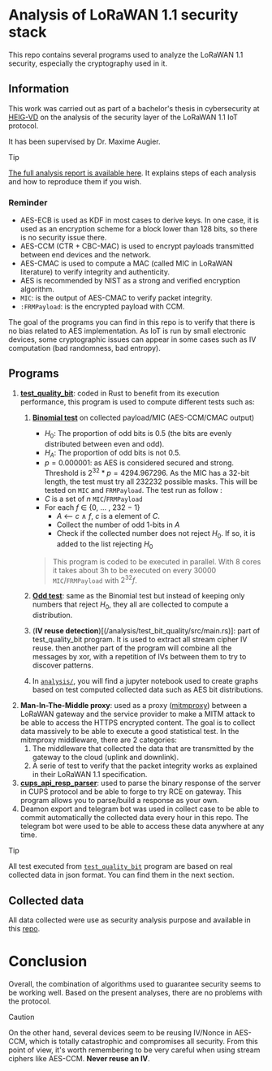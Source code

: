 # Analysis of LoRaWAN 1.1 security stack

This repo contains several programs used to analyze the LoRaWAN 1.1 security, especially the cryptography used in it.

## Information

This work was carried out as part of a bachelor's thesis in cybersecurity at [HEIG-VD](https://heig-vd.ch) on the analysis of the security layer of the LoRaWAN 1.1 IoT protocol.

It has been supervised by Dr. Maxime Augier.

> [!TIP]
> [The full analysis report is available here](https://maxime.chantemargue.ch/assets/lorawan_security/report.pdf). It explains steps of each analysis and how to reproduce them if you wish.

### Reminder
- AES-ECB is used as KDF in most cases to derive keys. In one case, it is used as an encryption scheme for a block lower than 128 bits, so there is no security issue there.
- AES-CCM (CTR + CBC-MAC) is used to encrypt payloads transmitted between end devices and the network.
- AES-CMAC is used to compute a MAC (called MIC in LoRaWAN literature) to verify integrity and authenticity.
- AES is recommended by NIST as a strong and verified encryption algorithm.
- ```MIC```: is the output of AES-CMAC to verify packet integrity.
- ```:FRMPayload```: is the encrypted payload with CCM.

The goal of the programs you can find in this repo is to verify that there is no bias related to AES implementation. As IoT is run by small electronic devices, some cryptographic issues can appear in some cases such as IV computation (bad randomness, bad entropy).
## Programs

1. [**test_quality_bit**](/analysis/test_bit_quality/src/main.rs): coded in Rust to benefit from its execution performance, this program is used to compute different tests such as: 
    1. [**Binomial test**](/analysis/test_bit_quality/src/main.rs) on collected payload/MIC (AES-CCM/CMAC output)
        - $H_0$: The proportion of odd bits is 0.5 (the bits are evenly distributed between even and odd).
        - $H_A$: The proportion of odd bits is not 0.5.
        - $p = 0.000001$: as AES is considered secured and strong. Threshold is $2^{32}*p=4294.967296$.
        As the MIC has a 32-bit length, the test must try all 232232 possible masks. This will be tested on ```MIC``` and ```FRMPayload```.
        The test run as follow :
        - $C$ is a set of $n$ ```MIC```/```FRMPayload```
        - For each $f$ ∈ {0, … , 232 − 1}
            - $A$ ⟵ $c$ ∧ $f$, $c$ is a element of $C$.
            - Collect the number of odd 1-bits in $A$
            - Check if the collected number does not reject $H_0$. If so, it is added to the list rejecting $H_0$ 

        > This program is coded to be executed in parallel. With 8 cores it takes about 3h to be executed on every  $30000$ ```MIC```/```FRMPayload``` with $2^{32} f$.

    2. [**Odd test**](/analysis/test_bit_quality/src/main.rs): same as the Binomial test but instead of keeping only numbers that reject $H_0$, they all are collected to compute a distribution.
    3. (**IV reuse detection**)[(/analysis/test_bit_quality/src/main.rs)]: part of test_quality_bit program. It is used to extract all stream cipher IV reuse. then another part of the program will combine all the messages by xor, with a repetition of IVs between them to try to discover patterns.   
    4. In [```analysis/```](/analysis/notebook.ipynb), you will find a jupyter notebook used to create graphs based on test computed collected data such as AES bit distributions.
2. **Man-In-The-Middle proxy**: used as a proxy ([mitmproxy](https://hub.docker.com/r/mitmproxy/mitmproxy/)) between a LoRaWAN gateway and the service provider to make a MITM attack to be able to access the HTTPS encrypted content. The goal is to collect data massively to be able to execute a good statistical test. 
In the mitmproxy middleware, there are 2 categories:
    1. The middleware that collected the data that are transmitted by the gateway to the cloud (uplink and downlink).
    2. A serie of test to verify that the packet integrity works as explained in their LoRaWAN 1.1 specification.
3. [**cups_api_resp_parser**](/cups_api_resp_parser/parser.py): used to parse the binary response of the server in CUPS protocol and be able to forge to try RCE on gateway.
This program allows you to parse/build a response as your own.
4. Deamon export and telegram bot was used in collect case to be able to commit automatically the collected data every hour in this repo. The telegram bot were used to be able to access these data anywhere at any time.

> [!TIP]
> All test executed from [```test_quality_bit```](/analysis/test_bit_quality/src/main.rs) program are based on real collected data in json format. You can find them in the next section.

## Collected data

All data collected were use as security analysis purpose and available in this [repo](https://github.com/CSharper63/tb_iscs_lorawan_data_collection).

# Conclusion

Overall, the combination of algorithms used to guarantee security seems to be working well. Based on the present analyses, there are no problems with the protocol.

> [!CAUTION]
> On the other hand, several devices seem to be reusing IV/Nonce in AES-CCM, which is totally catastrophic and compromises all security. From this point of view, it's worth remembering to be very careful when using stream ciphers like AES-CCM. **Never reuse an IV**.
